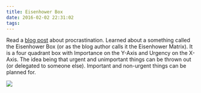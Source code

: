 ```yaml
---
title: Eisenhower Box
date: 2016-02-02 22:31:02
tags:
---
```

Read a [blog post](http://waitbutwhy.com/2013/10/why-procrastinators-procrastinate.html "Wait But Why") about procrastination. Learned about a something called the Eisenhower Box (or as the blog author calls it the Eisenhower Matrix). It is a four quadrant box with Importance on the Y-Axis and Urgency on the X-Axis. The idea being that urgent and unimportant things can be thrown out (or delegated to someone else). Important and non-urgent things can be planned for.

![](/images/Eisenhower-Matrix.png)
